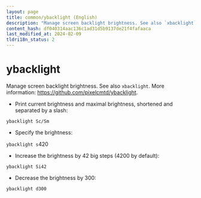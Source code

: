 ```yaml
---
layout: page
title: common/ybacklight (English)
description: "Manage screen backlight brightness. See also `xbacklight`."
content_hash: df040314aac136c1ad31d5b9137de21f4fafaaca
last_modified_at: 2024-02-09
tldri18n_status: 2
---
```

# ybacklight

Manage screen backlight brightness. See also `xbacklight`.
More information: <https://github.com/pixelcmtd/ybacklight>.

- Print current brightness and maximal brightness, shortened and separated by a slash:

`ybacklight Sc/Sm`

- Specify the brightness:

`ybacklight s`<span class="tldr-var badge badge-pill bg-dark-lm bg-white-dm text-white-lm text-dark-dm font-weight-bold">420</span>

- Increase the brightness by 42 big steps (4200 by default):

`ybacklight Si42`

- Decrease the brightness by 300:

`ybacklight d300`
